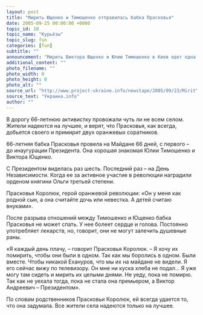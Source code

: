 ```yaml
---
layout: post
title: "Мирить Ющенко и Тимошенко отправилась бабка Прасковья"
date: 2005-09-25 00:00:00 +0000
topic_id: 10
topic_name: "Курьёзы"
topic_slug: fun
categories: [fun]
subtitle: ""
announcement: "Мирить Виктора Ющенко и Юлию Тимошенко в Киев едет одна из активнейших участниц оранжевой революции, которая была на Майдане с первого до последнего дня, тернопольчанка Прасковья Королюк."
additional_content: ""
photo_filename: ""
photo_width: 0
photo_height: 0
photo_alt: ""
source_url: "http://www.project-ukraine.info/newstape/2005/09/23/MiritYuschenkoiTimoshenkootpravilasbabkaPraskovya"
source_text: "Украина.info"
author: ""
---
```

В дорогу 66-летнюю активистку провожали чуть ли не всем селом. Жители надеются на лучшее, и верят, что Прасковья, как всегда, добьется своего и примирит двух оранжевых соратников.

66-летняя бабка Прасковья провела на Майдане 66 дней, с первого – до инаугурации Президента. Она хорошая знакомая Юлии Тимошенко и Виктора Ющенко.

С Президентом виделась раз шесть. Последний раз – на День Независимости. Когда ее за активное участие в революции наградили орденом княгини Ольги третьей степени.

Прасковья Королюк, герой оранжевой революции: «Он у меня как родной сын, а она считайте дочь или невестка. А детей считаю внуками».

После разрыва отношений между Тимошенко и Ющенко бабка Прасковья не может спать. У нее болеет сердце и голова. Постоянно употребляет лекарств, но, говорит, они не могут залечить душевные раны.

«Я каждый день плачу, – говорит Прасковья Королюк. – Я хочу их помирить, чтобы они были в одном. Так как мы боролись в одном. Были вместе. Чтобы никакой Ехануров, что мы их на майдане не видели. Я его сейчас вижу по телевизору. Он мне ни куска хлеба не подал… Я уже могу там сидеть и мирить их целыми днями. Не уеду, пока не помирю. Так как не уехала тогда, пока не стала она премьером, а Виктор Андреевич – Президентом».

По словам родственников Прасковьи Королюк, ей всегда удается то, что она задумала. Все жители села надеются только на лучшее.
